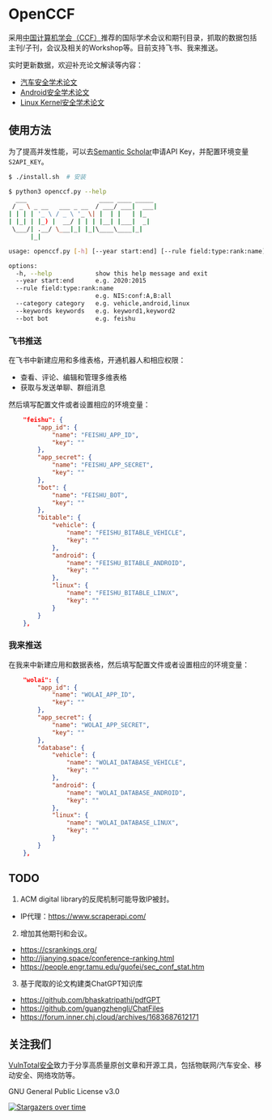 # OpenCCF

采用[中国计算机学会（CCF）](https://www.ccf.org.cn/Academic_Evaluation/By_category/)推荐的国际学术会议和期刊目录，抓取的数据包括主刊/子刊，会议及相关的Workshop等。目前支持飞书、我来推送。

实时更新数据，欢迎补充论文解读等内容：
- [汽车安全学术论文](https://www.wolai.com/chao96/fLquksafgYf7qR87vUiwbi)
- [Android安全学术论文](https://www.wolai.com/chao96/7erDH54B8AyMf6zjzD1UN9)
- [Linux Kernel安全学术论文](https://www.wolai.com/chao96/a8UKqApaapvmDfHqDdT5p9)

## 使用方法

为了提高并发性能，可以去[Semantic Scholar](https://api.semanticscholar.org/api-docs/graph)申请API Key，并配置环境变量`S2API_KEY`。

```sh
$ ./install.sh  # 安装

$ python3 openccf.py --help
  ___                    ____ ____ _____ 
 / _ \ _ __   ___ _ __  / ___/ ___|  ___|
| | | | '_ \ / _ \ '_ \| |  | |   | |_   
| |_| | |_) |  __/ | | | |__| |___|  _|  
 \___/| .__/ \___|_| |_|\____\____|_|    
      |_|                                

usage: openccf.py [-h] [--year start:end] [--rule field:type:rank:name] [--category category] [--keywords keywords] [--bot bot]

options:
  -h, --help            show this help message and exit
  --year start:end      e.g. 2020:2015
  --rule field:type:rank:name
                        e.g. NIS:conf:A,B:all
  --category category   e.g. vehicle,android,linux
  --keywords keywords   e.g. keyword1,keyword2
  --bot bot             e.g. feishu
```

### 飞书推送

在飞书中新建应用和多维表格，开通机器人和相应权限：
- 查看、评论、编辑和管理多维表格
- 获取与发送单聊、群组消息

然后填写配置文件或者设置相应的环境变量：

```json
    "feishu": {
        "app_id": {
            "name": "FEISHU_APP_ID",
            "key": ""
        },
        "app_secret": {
            "name": "FEISHU_APP_SECRET",
            "key": ""
        },
        "bot": {
            "name": "FEISHU_BOT",
            "key": ""
        },
        "bitable": {
            "vehicle": {
                "name": "FEISHU_BITABLE_VEHICLE",
                "key": ""
            },
            "android": {
                "name": "FEISHU_BITABLE_ANDROID",
                "key": ""
            },
            "linux": {
                "name": "FEISHU_BITABLE_LINUX",
                "key": ""
            }
        }
    },
```

### 我来推送

在我来中新建应用和数据表格，然后填写配置文件或者设置相应的环境变量：

```json
    "wolai": {
        "app_id": {
            "name": "WOLAI_APP_ID",
            "key": ""
        },
        "app_secret": {
            "name": "WOLAI_APP_SECRET",
            "key": ""
        },
        "database": {
            "vehicle": {
                "name": "WOLAI_DATABASE_VEHICLE",
                "key": ""
            },
            "android": {
                "name": "WOLAI_DATABASE_ANDROID",
                "key": ""
            },
            "linux": {
                "name": "WOLAI_DATABASE_LINUX",
                "key": ""
            }
        }
    },
```

## TODO

1. ACM digital library的反爬机制可能导致IP被封。
  - IP代理：https://www.scraperapi.com/
2. 增加其他期刊和会议。
  - https://csrankings.org/
  - http://jianying.space/conference-ranking.html
  - https://people.engr.tamu.edu/guofei/sec_conf_stat.htm
3. 基于爬取的论文构建类ChatGPT知识库
  - https://github.com/bhaskatripathi/pdfGPT
  - https://github.com/guangzhengli/ChatFiles
  - https://forum.inner.chj.cloud/archives/1683687612171

## 关注我们

[VulnTotal安全](https://github.com/VulnTotal-Team)致力于分享高质量原创文章和开源工具，包括物联网/汽车安全、移动安全、网络攻防等。

GNU General Public License v3.0

[![Stargazers over time](https://starchart.cc/VulnTotal-Team/openccf.svg)](https://starchart.cc/VulnTotal-Team/openccf)
